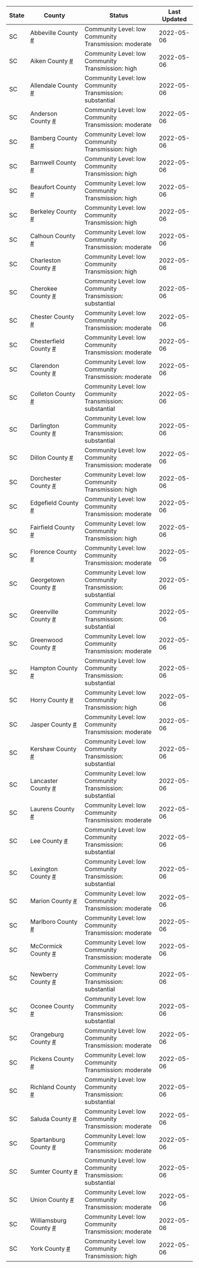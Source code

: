 State | County | Status | Last Updated
--- | --- | --- | --- 
SC | Abbeville County <a href="#abbeville_county">#</a> | <a name="abbeville_county"></a>Community Level: low<br/>Community Transmission: moderate | 2022-05-06
SC | Aiken County <a href="#aiken_county">#</a> | <a name="aiken_county"></a>Community Level: low<br/>Community Transmission: high | 2022-05-06
SC | Allendale County <a href="#allendale_county">#</a> | <a name="allendale_county"></a>Community Level: low<br/>Community Transmission: substantial | 2022-05-06
SC | Anderson County <a href="#anderson_county">#</a> | <a name="anderson_county"></a>Community Level: low<br/>Community Transmission: moderate | 2022-05-06
SC | Bamberg County <a href="#bamberg_county">#</a> | <a name="bamberg_county"></a>Community Level: low<br/>Community Transmission: high | 2022-05-06
SC | Barnwell County <a href="#barnwell_county">#</a> | <a name="barnwell_county"></a>Community Level: low<br/>Community Transmission: high | 2022-05-06
SC | Beaufort County <a href="#beaufort_county">#</a> | <a name="beaufort_county"></a>Community Level: low<br/>Community Transmission: high | 2022-05-06
SC | Berkeley County <a href="#berkeley_county">#</a> | <a name="berkeley_county"></a>Community Level: low<br/>Community Transmission: high | 2022-05-06
SC | Calhoun County <a href="#calhoun_county">#</a> | <a name="calhoun_county"></a>Community Level: low<br/>Community Transmission: moderate | 2022-05-06
SC | Charleston County <a href="#charleston_county">#</a> | <a name="charleston_county"></a>Community Level: low<br/>Community Transmission: high | 2022-05-06
SC | Cherokee County <a href="#cherokee_county">#</a> | <a name="cherokee_county"></a>Community Level: low<br/>Community Transmission: substantial | 2022-05-06
SC | Chester County <a href="#chester_county">#</a> | <a name="chester_county"></a>Community Level: low<br/>Community Transmission: moderate | 2022-05-06
SC | Chesterfield County <a href="#chesterfield_county">#</a> | <a name="chesterfield_county"></a>Community Level: low<br/>Community Transmission: moderate | 2022-05-06
SC | Clarendon County <a href="#clarendon_county">#</a> | <a name="clarendon_county"></a>Community Level: low<br/>Community Transmission: moderate | 2022-05-06
SC | Colleton County <a href="#colleton_county">#</a> | <a name="colleton_county"></a>Community Level: low<br/>Community Transmission: substantial | 2022-05-06
SC | Darlington County <a href="#darlington_county">#</a> | <a name="darlington_county"></a>Community Level: low<br/>Community Transmission: substantial | 2022-05-06
SC | Dillon County <a href="#dillon_county">#</a> | <a name="dillon_county"></a>Community Level: low<br/>Community Transmission: moderate | 2022-05-06
SC | Dorchester County <a href="#dorchester_county">#</a> | <a name="dorchester_county"></a>Community Level: low<br/>Community Transmission: high | 2022-05-06
SC | Edgefield County <a href="#edgefield_county">#</a> | <a name="edgefield_county"></a>Community Level: low<br/>Community Transmission: moderate | 2022-05-06
SC | Fairfield County <a href="#fairfield_county">#</a> | <a name="fairfield_county"></a>Community Level: low<br/>Community Transmission: high | 2022-05-06
SC | Florence County <a href="#florence_county">#</a> | <a name="florence_county"></a>Community Level: low<br/>Community Transmission: moderate | 2022-05-06
SC | Georgetown County <a href="#georgetown_county">#</a> | <a name="georgetown_county"></a>Community Level: low<br/>Community Transmission: substantial | 2022-05-06
SC | Greenville County <a href="#greenville_county">#</a> | <a name="greenville_county"></a>Community Level: low<br/>Community Transmission: substantial | 2022-05-06
SC | Greenwood County <a href="#greenwood_county">#</a> | <a name="greenwood_county"></a>Community Level: low<br/>Community Transmission: moderate | 2022-05-06
SC | Hampton County <a href="#hampton_county">#</a> | <a name="hampton_county"></a>Community Level: low<br/>Community Transmission: substantial | 2022-05-06
SC | Horry County <a href="#horry_county">#</a> | <a name="horry_county"></a>Community Level: low<br/>Community Transmission: high | 2022-05-06
SC | Jasper County <a href="#jasper_county">#</a> | <a name="jasper_county"></a>Community Level: low<br/>Community Transmission: moderate | 2022-05-06
SC | Kershaw County <a href="#kershaw_county">#</a> | <a name="kershaw_county"></a>Community Level: low<br/>Community Transmission: substantial | 2022-05-06
SC | Lancaster County <a href="#lancaster_county">#</a> | <a name="lancaster_county"></a>Community Level: low<br/>Community Transmission: substantial | 2022-05-06
SC | Laurens County <a href="#laurens_county">#</a> | <a name="laurens_county"></a>Community Level: low<br/>Community Transmission: moderate | 2022-05-06
SC | Lee County <a href="#lee_county">#</a> | <a name="lee_county"></a>Community Level: low<br/>Community Transmission: substantial | 2022-05-06
SC | Lexington County <a href="#lexington_county">#</a> | <a name="lexington_county"></a>Community Level: low<br/>Community Transmission: substantial | 2022-05-06
SC | Marion County <a href="#marion_county">#</a> | <a name="marion_county"></a>Community Level: low<br/>Community Transmission: moderate | 2022-05-06
SC | Marlboro County <a href="#marlboro_county">#</a> | <a name="marlboro_county"></a>Community Level: low<br/>Community Transmission: moderate | 2022-05-06
SC | McCormick County <a href="#mccormick_county">#</a> | <a name="mccormick_county"></a>Community Level: low<br/>Community Transmission: moderate | 2022-05-06
SC | Newberry County <a href="#newberry_county">#</a> | <a name="newberry_county"></a>Community Level: low<br/>Community Transmission: substantial | 2022-05-06
SC | Oconee County <a href="#oconee_county">#</a> | <a name="oconee_county"></a>Community Level: low<br/>Community Transmission: substantial | 2022-05-06
SC | Orangeburg County <a href="#orangeburg_county">#</a> | <a name="orangeburg_county"></a>Community Level: low<br/>Community Transmission: moderate | 2022-05-06
SC | Pickens County <a href="#pickens_county">#</a> | <a name="pickens_county"></a>Community Level: low<br/>Community Transmission: moderate | 2022-05-06
SC | Richland County <a href="#richland_county">#</a> | <a name="richland_county"></a>Community Level: low<br/>Community Transmission: substantial | 2022-05-06
SC | Saluda County <a href="#saluda_county">#</a> | <a name="saluda_county"></a>Community Level: low<br/>Community Transmission: moderate | 2022-05-06
SC | Spartanburg County <a href="#spartanburg_county">#</a> | <a name="spartanburg_county"></a>Community Level: low<br/>Community Transmission: moderate | 2022-05-06
SC | Sumter County <a href="#sumter_county">#</a> | <a name="sumter_county"></a>Community Level: low<br/>Community Transmission: substantial | 2022-05-06
SC | Union County <a href="#union_county">#</a> | <a name="union_county"></a>Community Level: low<br/>Community Transmission: moderate | 2022-05-06
SC | Williamsburg County <a href="#williamsburg_county">#</a> | <a name="williamsburg_county"></a>Community Level: low<br/>Community Transmission: moderate | 2022-05-06
SC | York County <a href="#york_county">#</a> | <a name="york_county"></a>Community Level: low<br/>Community Transmission: high | 2022-05-06
